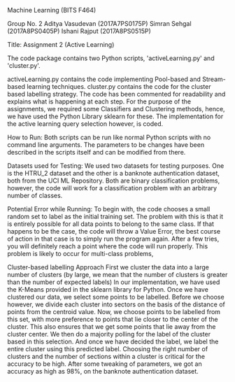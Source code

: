 Machine Learning (BITS F464)

Group No. 2
Aditya Vasudevan (2017A7PS0175P)
Simran Sehgal (2017A8PS0405P)
Ishani Rajput (2017A8PS0515P)

Title: Assignment 2 (Active Learning)

The code package contains two Python scripts, 'activeLearning.py' and 'cluster.py'.

activeLearning.py contains the code implementing Pool-based and Stream-based learning techniques. cluster.py contains the code for the cluster based labelling strategy.
The code has been commented for readability and explains what is happening at each step.
For the purpose of the assignments, we required some Classifiers and Clustering methods, hence, we have used the Python Library sklearn for these. The implementation for the active learning query selection however, is coded.

How to Run:
Both scripts can be run like normal Python scripts with no command line arguments.
The parameters to be changes have been described in the scripts itself and can be modified from there.

Datasets used for Testing:
We used two datasets for testing purposes. One is the HTRU_2 dataset and the other is a banknote authentication dataset, both from the UCI ML Repository. Both are binary classification problems, however, the code will work for a classification problem with an arbitrary number of classes.

Potential Error while Running:
To begin with, the code chooses a small random set to label as the initial training set.
The problem with this is that it is entirely possible for all data points to belong to the same class. If that happens to be the case, the code will throw a Value Error, the best course of action in that case is to simply run the program again. After a few tries, you will definitely reach a point where the code will run properly.
This problem is likely to occur for multi-class problems,

Cluster-based labelling Approach
First we cluster the data into a large number of clusters (by large, we mean that the number of clusters is greater than the number of expected labels)
In our implementation, we have used the K-Means provided in the sklearn library for Python.
Once we have clustered our data, we select some points to be labelled. Before we choose however, we divide each cluster into sectors on the basis of the distance of points from the centroid value. Now, we choose points to be labelled from this set, with more preference to points that lie closer to the center of the cluster. This also ensures that we get some points that lie away from the cluster center. We then do a majority polling for the label of the cluster based in this selection. And once we have decided the label, we label the entire cluster using this predicted label. Choosing the right number of clusters and the number of sections within a cluster is critical for the accuracy to be high. After some tweaking of parameters, we got an accuracy as high as 98%, on the banknote authentication dataset.
